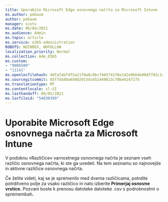 ```yaml
---
title: Uporabite Microsoft Edge osnovnega načrta za Microsoft Intune
ms.author: pebaum
author: pebaum
manager: scotv
ms.date: 06/04/2021
ms.audience: Admin
ms.topic: article
ms.service: o365-administration
ROBOTS: NOINDEX, NOFOLLOW
localization_priority: Normal
ms.collection: Adm_O365
ms.custom:
- "9006500"
- "11141"
ms.openlocfilehash: 4dfa7abf4f5a21f0a6c9bcf46574176e142e9b6de00df701c1a0d3178ac58bd0
ms.sourcegitcommit: b5f7da89a650d2915dc652449623c78be6247175
ms.translationtype: MT
ms.contentlocale: sl-SI
ms.lasthandoff: 08/05/2021
ms.locfileid: "54030399"
---
```

# <a name="use-microsoft-edge-baseline-settings-for-microsoft-intune"></a>Uporabite Microsoft Edge osnovnega načrta za Microsoft Intune

V podoknu »Različice« varnostnega osnovnega načrta je seznam vseh različic osnovnega načrta, ki ste ga uvedeli. Na tem seznamu so najnovejše in aktivne različice osnovnega načrta.

Če želite videti, kaj se je spremenilo med dvema različicama, potrdite potrditveno polje za vsako različico in nato izberite **Primerjaj osnovne vrstice.** Pozvani boste k prenosu datoteke datoteke .csv s podrobnostmi o spremembah.